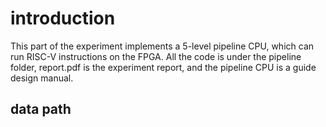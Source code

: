 # introduction
This part of the experiment implements a 5-level pipeline CPU, which can run RISC-V instructions on the FPGA.
All the code is under the pipeline folder, report.pdf is the experiment report, and the pipeline CPU is a guide design manual.
## data path
